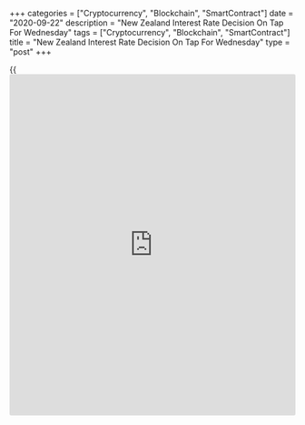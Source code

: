 +++
categories = ["Cryptocurrency", "Blockchain", "SmartContract"]
date = "2020-09-22"
description = "New Zealand Interest Rate Decision On Tap For Wednesday"
tags = ["Cryptocurrency", "Blockchain", "SmartContract"]
title = "New Zealand Interest Rate Decision On Tap For Wednesday"
type = "post"
+++

{{<iframe id="large-banner" src="https://www.bounty.group/#slide=21.0" width="100%" height="600" scrolling="no" style="border: 0px solid rgb(216, 221, 230); border-radius: 3px;">}}

The Reserve Bank of New Zealand will wrap up its monetary [policy](https://www.fintechee.com/policy/) meeting
on Wednesday and then announce its decision on interest rates,
highlighting a busy day for Asia-Pacific economic activity. The RBNZ is
widely expected to keep its Official Cash Rate (OCR) unchanged at the
record low 0.25 percent.

The central bank in Thailand also will conclude its monetary [policy](https://www.fintechee.com/policy/)
meeting and then announce its decision on interest rates; the bank is
widely expected to keep its benchmark lending rate steady at 0.50
percent.

Singapore will provide August figures for consumer prices; in July,
overall inflation was down 0.3 percent on month and 0.4 percent on year,
while core CPI also sank an annual 0.4 percent.

Japan will see July results for its all-industry activity index and
September figures for the manufacturing, services and composite PMIs
from Jibun Bank.

In June, the all-industry index climbed 6.1 percent on month. In August,
the manufacturing PMI had a score of 47.3, while services was at 45.0
and the composite showed 45.2.

Taiwan will release August numbers for industrial production and retail
sales. In July, industrial production was up 2.65 percent on year and
retail sales gained an annual 2.5 percent.

For comments and feedback [contact](https://www.playgroundfx.com/contact/): editorial@rtt[news](https://www.letsplayfx.com/blog/forex-news-website/).com

[Economic News][1]

 **What parts of the world are seeing the best (and worst) economic
performances lately? Click[here][2] to check out our [Econ Scorecard][2]
and find out! See up-to-the-moment [ranking](https://www.playgroundfx.com/blog/crypto-exchange-ranking/)s for the best and worst
performers in [GDP][2], [unemployment rate][3], [inflation][4] and much
more.**

   1. www.rtt[news](https://www.letsplayfx.com/blog/forex-news-website/).com/Content/EconomicNews.aspx
   2. www.rtt[news](https://www.letsplayfx.com/blog/forex-news-website/).com/economic-scorecard/world-rank/GDP/highest-performance.aspx
   3. www.rtt[news](https://www.letsplayfx.com/blog/forex-news-website/).com/economic-scorecard/world-rank/unemployment-rate/lowest-performance.aspx
   4. www.rtt[news](https://www.letsplayfx.com/blog/forex-news-website/).com/economic-scorecard/world-rank/CPI/highest-performance.aspx